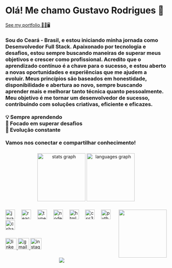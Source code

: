 <h1 align="left">Olá! Me chamo Gustavo Rodrigues 👋</h1>
<a href="[https://portifolio-gustavo-rodrigues.vercel.app](https://portifolio-h09n2lwzg-gustavo-rodrigues-projects-6b379dbf.vercel.app/)" target="_blank" rel="noopener noreferrer">See my portfolio 👨‍💻🖥️ </a>

###

<h3 align="left">Sou do Ceará - Brasil, e estou iniciando minha jornada como Desenvolvedor Full Stack. Apaixonado por tecnologia e desafios, estou sempre buscando maneiras de superar meus objetivos e crescer como profissional. Acredito que o aprendizado contínuo é a chave para o sucesso, e estou aberto a novas oportunidades e experiências que me ajudem a evoluir. Meus princípios são baseados em honestidade, disponibilidade e abertura ao novo, sempre buscando aprender mais e melhorar tanto técnica quanto pessoalmente. Meu objetivo é me tornar um desenvolvedor de sucesso, contribuindo com soluções criativas, eficiente e eficazes.<br><br>💡 Sempre aprendendo<br>🎯 Focado em superar desafios<br>🚀 Evolução constante <br><br>Vamos nos conectar e compartilhar conhecimento!</h3>

###

<div align="center">
  <img src="https://github-readme-stats.vercel.app/api?username=gustavor8&hide_title=false&hide_rank=false&show_icons=true&include_all_commits=true&count_private=true&disable_animations=false&theme=dracula&locale=en&hide_border=false" height="150" alt="stats graph"  />
  <img src="https://github-readme-stats.vercel.app/api/top-langs?username=gustavor8&locale=en&hide_title=false&layout=compact&card_width=320&langs_count=5&theme=codeSTACKr&hide_border=false" height="150" alt="languages graph"  />
</div>

###

<img align="right" height="150" src="https://user-images.githubusercontent.com/74038190/225813708-98b745f2-7d22-48cf-9150-083f1b00d6c9.gif"  />

###

<div align="left">
  <img src="https://cdn.jsdelivr.net/gh/devicons/devicon/icons/javascript/javascript-original.svg" height="30" alt="javascript logo"  />
  <img width="12" />
  <img src="https://cdn.jsdelivr.net/gh/devicons/devicon/icons/react/react-original.svg" height="30" alt="react logo"  />
  <img width="12" />
  <img src="https://cdn.jsdelivr.net/gh/devicons/devicon/icons/typescript/typescript-original.svg" height="30" alt="typescript logo" />
  <img width="12" />
  <img src="https://cdn.jsdelivr.net/gh/devicons/devicon/icons/nodejs/nodejs-original.svg" height="30" alt="nodejs logo"  />
  <img width="12" />
  <img src="https://cdn.jsdelivr.net/gh/devicons/devicon/icons/html5/html5-original.svg" height="30" alt="html5 logo"  />
  <img width="12" />
  <img src="https://cdn.jsdelivr.net/gh/devicons/devicon/icons/css3/css3-original.svg" height="30" alt="css3 logo"  />
  <img width="12" />
  <img src="https://cdn.jsdelivr.net/gh/devicons/devicon/icons/python/python-original.svg" height="30" alt="python logo"  />
  <img width="12" />
  <img src="https://cdn.jsdelivr.net/gh/devicons/devicon/icons/csharp/csharp-original.svg" height="30" alt="csharp logo"  />
  <img width="12" />
  
</div>

###

<div align="left">
  <a href="https://www.linkedin.com/in/gustavo-r8/" target="_blank">
    <img src="https://img.shields.io/static/v1?message=LinkedIn&logo=linkedin&label=&color=0077B5&logoColor=white&labelColor=&style=for-the-badge" height="35" alt="linkedin logo"  />
  </a>
  <a href="mailto:gustavogrmc@gmail.com" target="_blank">
    <img src="https://img.shields.io/static/v1?message=Gmail&logo=gmail&label=&color=D14836&logoColor=white&labelColor=&style=for-the-badge" height="35" alt="gmail logo"  />
  </a>
  <a href="https://www.instagram.com/gustavo.r8_/profilecard/?igsh=NzBmbXUxcTFhcDB2" target="_blank">
    <img src="https://img.shields.io/static/v1?message=Instagram&logo=instagram&label=&color=E4405F&logoColor=white&labelColor=&style=for-the-badge" height="35" alt="instagram logo"  />
  </a>
</div>

###

<div align="center">
  <img src="https://profile-counter.glitch.me/gustavor8/count.svg?"  />
</div>

###




